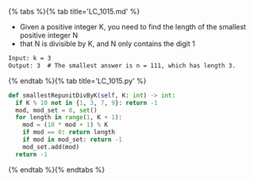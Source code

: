 {% tabs %}{% tab title='LC_1015.md' %}

* Given a positive integer K, you need to find the length of the smallest positive integer N
* that N is divisible by K, and N only contains the digit 1

```txt
Input: k = 3
Output: 3  # The smallest answer is n = 111, which has length 3.

```

{% endtab %}{% tab title='LC_1015.py' %}

```py
def smallestRepunitDivByK(self, K: int) -> int:
  if K % 10 not in {1, 3, 7, 9}: return -1
  mod, mod_set = 0, set()
  for length in range(1, K + 1):
    mod = (10 * mod + 1) % K
    if mod == 0: return length
    if mod in mod_set: return -1
    mod_set.add(mod)
  return -1
```

{% endtab %}{% endtabs %}
